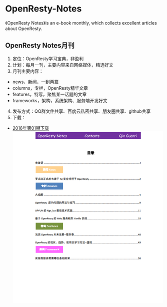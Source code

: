 # OpenResty-Notes
《OpenResty Notes》is an e-book monthly, which collects excellent articles about OpenResty.

## OpenResty Notes月刊

1. 定位：OpenResty学习宝典，非盈利
2. 计划：每月一刊，主要内容来自网络媒体，精选好文
3. 月刊主要内容：

  * news，新闻，一到两篇
  * columns，专栏，OpenResty精华文章
  * features，特写，聚焦某一话题的文章
  * frameworks，架构，系统架构、服务端开发好文

4. 发布方式：QQ群文件共享、百度云私密共享、朋友圈共享、github共享
5. 下载：

  * [2016年第01期下载](http://pan.baidu.com/s/1hrs0v0C)
  ![cover01](/images/cover.2016.1.png)
